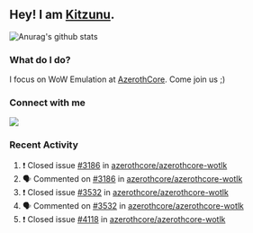 ## Hey! I am [Kitzunu](https://Github.com/Kitzunu).

![Anurag's github stats](https://github-readme-stats.kitzunu.vercel.app/api?username=Kitzunu&show_icons=true)

### What do I do?

I focus on WoW Emulation at [AzerothCore](https://Github.com/AzerothCore). Come join us ;)

### Connect with me
[![](https://img.shields.io/badge/AzerothCore%20Discord-Connect%20with%20me!-green)](https://discord.com/invite/gkt4y2x)

### Recent Activity

<!--START_SECTION:activity-->
1. ❗️ Closed issue [#3186](https://github.com/azerothcore/azerothcore-wotlk/issues/3186) in [azerothcore/azerothcore-wotlk](https://github.com/azerothcore/azerothcore-wotlk)
2. 🗣 Commented on [#3186](https://github.com/azerothcore/azerothcore-wotlk/issues/3186) in [azerothcore/azerothcore-wotlk](https://github.com/azerothcore/azerothcore-wotlk)
3. ❗️ Closed issue [#3532](https://github.com/azerothcore/azerothcore-wotlk/issues/3532) in [azerothcore/azerothcore-wotlk](https://github.com/azerothcore/azerothcore-wotlk)
4. 🗣 Commented on [#3532](https://github.com/azerothcore/azerothcore-wotlk/issues/3532) in [azerothcore/azerothcore-wotlk](https://github.com/azerothcore/azerothcore-wotlk)
5. ❗️ Closed issue [#4118](https://github.com/azerothcore/azerothcore-wotlk/issues/4118) in [azerothcore/azerothcore-wotlk](https://github.com/azerothcore/azerothcore-wotlk)
<!--END_SECTION:activity-->

